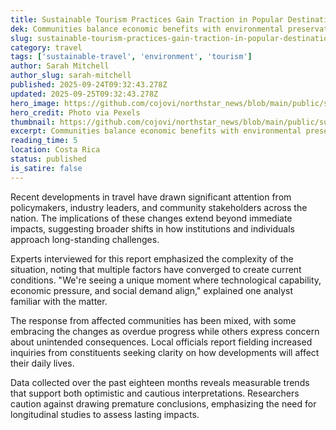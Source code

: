 ```yaml
---
title: Sustainable Tourism Practices Gain Traction in Popular Destinations
dek: Communities balance economic benefits with environmental preservation
slug: sustainable-tourism-practices-gain-traction-in-popular-destinations
category: travel
tags: ['sustainable-travel', 'environment', 'tourism']
author: Sarah Mitchell
author_slug: sarah-mitchell
published: 2025-09-24T09:32:43.278Z
updated: 2025-09-25T09:32:43.278Z
hero_image: https://github.com/cojovi/northstar_news/blob/main/public/sustainable-tourism-practices.png?raw=true
hero_credit: Photo via Pexels
thumbnail: https://github.com/cojovi/northstar_news/blob/main/public/sustainable-tourism-practices.png?raw=true
excerpt: Communities balance economic benefits with environmental preservation
reading_time: 5
location: Costa Rica
status: published
is_satire: false
---
```


Recent developments in travel have drawn significant attention from policymakers, industry leaders, and community stakeholders across the nation. The implications of these changes extend beyond immediate impacts, suggesting broader shifts in how institutions and individuals approach long-standing challenges.

Experts interviewed for this report emphasized the complexity of the situation, noting that multiple factors have converged to create current conditions. "We're seeing a unique moment where technological capability, economic pressure, and social demand align," explained one analyst familiar with the matter.

The response from affected communities has been mixed, with some embracing the changes as overdue progress while others express concern about unintended consequences. Local officials report fielding increased inquiries from constituents seeking clarity on how developments will affect their daily lives.

Data collected over the past eighteen months reveals measurable trends that support both optimistic and cautious interpretations. Researchers caution against drawing premature conclusions, emphasizing the need for longitudinal studies to assess lasting impacts.
